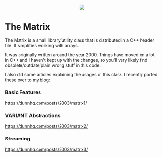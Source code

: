 <p align="center">
  <img src="https://dunnhq.com/img/2003/matrix/twitter-large-summary-image-1-640w.webp">
</p>


# The Matrix
The Matrix is a small library/utility class that is distributed in a C++ header file.  It simplifies working with arrays.

It was originally written around the year 2000.  Things have moved on a lot in C++ and I haven't kept up with the changes, so you'll very likely find obsolete/outdate/plain wrong stuff in this code.

I also did some articles explaining the usages of this class.  I recently ported these over to [my blog](https://dunnhq.com):

### Basic Features
https://dunnhq.com/posts/2003/matrix1/

### VARIANT Abstractions
https://dunnhq.com/posts/2003/matrix2/

### Streaming
https://dunnhq.com/posts/2003/matrix3/
